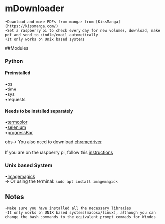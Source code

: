 # mDownloader
	•Download and make PDFs from mangas from [KissManga](https://kissmanga.com/)
	•Set a raspberry pi to check every day for new volumes, download, make pdf and send to kindle/email automatically
	•It only works on Unix based systems
##Modules

### Python

#### Preinstalled
•os<br/>
•time<br/>
•sys<br/>
•requests<br/>

#### Needs to be installed separately  
•[termcolor](https://pypi.org/project/termcolor/)<br/>
•[selenium](https://pypi.org/project/selenium/)<br/>
•[progressBar](https://progressbar-2.readthedocs.io/en/latest/installation.html)<br/>

obs-> You also need to download [chromedriver](http://chromedriver.chromium.org/downloads)<br/><br/>
			If you are on the raspberry pi, follow this [instructions](https://www.reddit.com/r/selenium/comments/7341wt/success_how_to_run_selenium_chrome_webdriver_on/) <br/>

### Unix based System			
•[Imagemagick ](https://imagemagick.org/index.php)<br/>
	-> Or using the terminal:
	`sudo apt install imagemagick`<br/>



## Notes
	-Make sure you have installed all the necessary libraries
	-It only works on UNIX based systems(macosx/linux), although you can change the bash commands to the equivalent prompt commads for Windos

